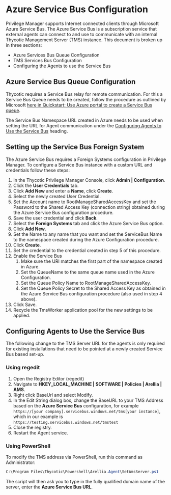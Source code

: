 [title]: # (Azure Service Bus Configuration)
[tags]: # (create,set-up)
[priority]: # (9501)
# Azure Service Bus Configuration

Privilege Manager supports Internet connected clients through Microsoft Azure Service Bus. The Azure Service Bus is a subscription service that external agents can connect to and use to communicate with an internal Thycotic Management Server (TMS) instance. This document is broken up in three sections:

* Azure Services Bus Queue Configuration
* TMS Services Bus Configuration
* Configuring the Agents to use the Service Bus

## Azure Service Bus Queue Configuration

Thycotic requires a Service Bus relay for remote communication. For this a Service Bus Queue needs to be created, follow the procedure as outlined by Microsoft [here in Quickstart: Use Azure portal to create a Service Bus queue](https://docs.microsoft.com/en-us/azure/service-bus-messaging/service-bus-quickstart-portal).

The Service Bus Namespace URL created in Azure needs to be used when setting the URL for Agent communication under the [Configuring Agents to Use the Service Bus](https://dev.homer.thycotic.net/privman/0.1.0-dev/how-to/ms-az-service-bus.md#configuring-agents_to_use_the_service-bus) heading.

## Setting up the Service Bus Foreign System

The Azure Service Bus requires a Foreign Systems configuration in Privilege Manager. To configure a Service Bus instance with a custom URL and credentials follow these steps:

1. In the Thycotic Privilege Manager Console, click __Admin | Configuration__.
1. Click the __User Credentials__ tab.
1. Click __Add New__ and enter a __Name__, click __Create__.
1. Select the newly created User Credential.
1. Set the Account name to RootManageSharedAccessKey and set the Password to the Shared Access Key (connection string) obtained during the Azure Service Bus configuration procedure.
1. Save the user credential and click __Back__.
1. Select the __Foreign Systems__ tab and click the Azure Service Bus option.
1. Click __Add New__.
1. Set the Name to any name that you want and set the ServiceBus Name to the namespace created during the Azure Configuration procedure.
1. Click __Create__.
1. Set the credential to the credential created in step 5 of this procedure.
1. Enable the Service Bus
   1. Make sure the URI matches the first part of the namespace created in Azure.
   1. Set the QueueName to the same queue name used in the Azure Configuration.
   1. Set the Queue Policy Name to RootManageSharedAccessKey.
   1. Set the Queue Policy Secret to the Shared Access Key as obtained in the Azure Service Bus configuration procedure (also used in step 4 above).
1. Click Save.
1. Recycle the TmsWorker application pool for the new settings to be applied.

## Configuring Agents to Use the Service Bus

The following change to the TMS Server URL for the agents is only required for existing installations that need to be pointed at a newly created Service Bus based set-up. 

### Using regedit

1. Open the Registry Editor (regedit)
1. Navigate to __HKEY_LOCAL_MACHINE | SOFTWARE | Policies | Arellia | AMS__.
1. Right click BaseUrl and select Modify.
1. In the Edit String dialog box, change the BaseURL to your TMS Address based on the __Azure Service Bus__ configuration, for example `https://[your company].servicebus.windows.net/tms[your instance]`, which in our example is `https://testing.servicebus.windows.net/tmstest`
1. Close the registry.
1. Restart the Agent service.

### Using PowerShell

To modify the TMS address via PowerShell, run this command as Administrator:

```ps1
C:\Program Files\Thycotic\Powershell\Arellia.Agent\SetAmsServer.ps1
```

The script will then ask you to type in the fully qualified domain name of the server, enter the __Azure Service Bus URL__.
